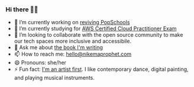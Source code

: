 ### Hi there 👋🏾


- 🔭 I’m currently working on [reviving PopSchools](https://GitHub.com/popschools/popschools.org/discussions)
- 🌱 I’m currently studying for [AWS Certified Cloud Practitioner Exam](https://aws.nikema.dev)
- 👯 I’m looking to collaborate with the open source community to make our tech spaces more inclusive and accessibile. 
- 💬 Ask me about [the book I'm writing](https://nikemawrites.com)
- 📫 How to reach me: hello@nikemaprophet.com
- 😄 Pronouns: she/her
- ⚡ Fun fact: [I'm an artist first](https://instagram.com/nikema). I like contemporary dance, digital painting, and playing musical instruments.
